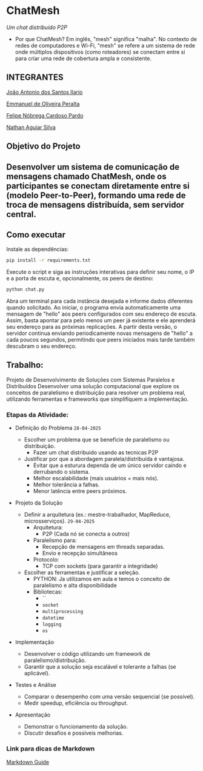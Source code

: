 # ChatMesh

_Um chat distribuído P2P_

- Por que ChatMesh? Em inglês, "mesh" significa "malha". No contexto de redes de computadores e Wi-Fi, "mesh" se refere a um sistema de rede onde múltiplos dispositivos (como roteadores) se conectam entre si para criar uma rede de cobertura ampla e consistente.

## INTEGRANTES

[João Antonio dos Santos Ilario](https://github.com/JoaoPalmasBR)

[Emmanuel de Oliveira Peralta](https://github.com/Emmanuelperalta8)

[Felipe Nóbrega Cardoso Pardo](https://github.com/FelipeNoobrega)

[Nathan Aguiar Silva](https://github.com/nathansilvaa)

## Objetivo do Projeto

## Desenvolver um sistema de comunicação de mensagens chamado ChatMesh, onde os participantes se conectam diretamente entre si (modelo Peer-to-Peer), formando uma rede de troca de mensagens distribuída, sem servidor central.

## Como executar

Instale as dependências:

```bash
pip install -r requirements.txt
```

Execute o script e siga as instruções interativas para definir seu nome, o IP e a porta de escuta e, opcionalmente, os peers de destino:

```bash
python chat.py
```

Abra um terminal para cada instância desejada e informe dados diferentes quando solicitado.
Ao iniciar, o programa envia automaticamente uma mensagem de "hello" aos peers configurados
com seu endereço de escuta. Assim, basta apontar para pelo menos um peer já existente e
ele aprenderá seu endereço para as próximas replicações. A partir desta versão,
o servidor continua enviando periodicamente novas mensagens de "hello" a cada
poucos segundos, permitindo que peers iniciados mais tarde também descubram o
seu endereço.


## Trabalho:

Projeto de Desenvolvimento de Soluções com Sistemas Paralelos e Distribuídos
Desenvolver uma solução computacional que explore os conceitos de paralelismo e distribuição para resolver um problema real, utilizando ferramentas e frameworks que simplifiquem a implementação.

### Etapas da Atividade:

- Definição do Problema `28-04-2025`

  - Escolher um problema que se beneficie de paralelismo ou distribuição.
    - Fazer um chat distribuido usando as tecnicas P2P
  - Justificar por que a abordagem paralela/distribuída é vantajosa.
    - Evitar que a esturura dependa de um único servidor caindo e derrubando o sistema.
    - Melhor escalabilidade (mais usuários = mais nós).
    - Melhor tolerância a falhas.
    - Menor latência entre peers próximos.

- Projeto da Solução

  - Definir a arquitetura (ex.: mestre-trabalhador, MapReduce, microsserviços). `29-04-2025`
    - Arquitetura:
      - P2P (Cada nó se conecta a outros)
    - Paralelismo para:
      - Recepção de mensagens em threads separadas.
      - Envio e recepção simultâneos
    - Protocolo:
      - TCP com sockets (para garantir a integridade)
  - Escolher as ferramentas e justificar a seleção.
    - PYTHON: Ja utilizamos em aula e temos o conceito de paralelismo e
      alta disponibilidade
    - Bibliotecas:
      - ``
      - `socket`
      - `multiprocessing`
      - `datetime`
      - `logging`
      - `os`

- Implementação

  - Desenvolver o código utilizando um framework de paralelismo/distribuição.
  - Garantir que a solução seja escalável e tolerante a falhas (se aplicável).

- Testes e Análise

  - Comparar o desempenho com uma versão sequencial (se possível).
  - Medir speedup, eficiência ou throughput.

- Apresentação
  - Demonstrar o funcionamento da solução.
  - Discutir desafios e possíveis melhorias.

### Link para dicas de Markdown

[Markdown Guide](https://www.markdownguide.org/cheat-sheet/)
